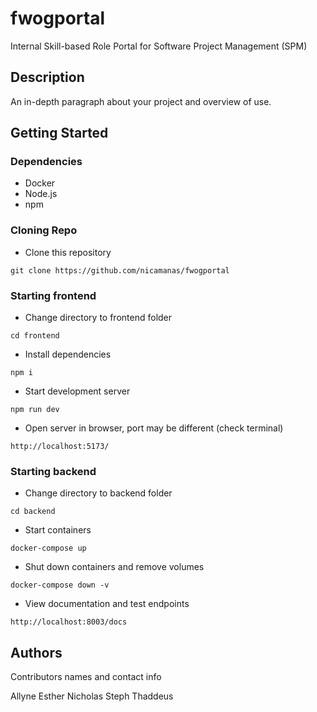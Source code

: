# fwogportal

Internal Skill-based Role Portal for Software Project Management (SPM)

## Description

An in-depth paragraph about your project and overview of use.

## Getting Started

### Dependencies

* Docker
* Node.js
* npm

### Cloning Repo
* Clone this repository
```
git clone https://github.com/nicamanas/fwogportal
```

### Starting frontend

* Change directory to frontend folder
```
cd frontend
```

* Install dependencies
```
npm i
```

* Start development server
```
npm run dev
```
* Open server in browser, port may be different (check terminal)
```
http://localhost:5173/
```

### Starting backend

* Change directory to backend folder
```
cd backend
```

* Start containers
```
docker-compose up 
```

* Shut down containers and remove volumes
```
docker-compose down -v
```

* View documentation and test endpoints
```
http://localhost:8003/docs
```

## Authors

Contributors names and contact info

Allyne
Esther
Nicholas
Steph
Thaddeus
